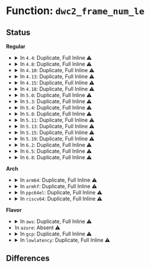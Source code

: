 # Function: <code>dwc2_frame_num_le</code>

## Status
<b>Regular</b>
<ul>
<li>
<details>
<summary>In <code>4.4</code>: Duplicate, Full Inline ⚠️</summary>

**Collision:** Static Duplication

**Inline:** Full

**Transformation:** False

**Instances:**

```
In drivers/usb/dwc2/hcd_intr.c (0)
Location: drivers/usb/dwc2/hcd.h:542
Inline: True
```
```
In drivers/usb/dwc2/hcd_queue.c (0)
Location: drivers/usb/dwc2/hcd.h:542
Inline: True
```
</details>
</li>
<li>
<details>
<summary>In <code>4.8</code>: Duplicate, Full Inline ⚠️</summary>

**Collision:** Static Duplication

**Inline:** Full

**Transformation:** False

**Instances:**

```
In drivers/usb/dwc2/hcd_intr.c (ffffffff8168d0c0)
Location: drivers/usb/dwc2/hcd.h:625
Inline: True
Inline callers:
  - drivers/usb/dwc2/hcd_intr.c:dwc2_handle_hcd_intr
  - drivers/usb/dwc2/hcd_intr.c:dwc2_hc_nyet_intr
```
```
In drivers/usb/dwc2/hcd_queue.c (ffffffff8168e927)
Location: drivers/usb/dwc2/hcd.h:625
Inline: True
Inline callers:
  - drivers/usb/dwc2/hcd_queue.c:dwc2_hcd_qh_deactivate
```
</details>
</li>
<li>
<details>
<summary>In <code>4.10</code>: Duplicate, Full Inline ⚠️</summary>

**Collision:** Static Duplication

**Inline:** Full

**Transformation:** False

**Instances:**

```
In drivers/usb/dwc2/hcd_intr.c (ffffffff816bb1a0)
Location: drivers/usb/dwc2/hcd.h:625
Inline: True
Inline callers:
  - drivers/usb/dwc2/hcd_intr.c:dwc2_handle_hcd_intr
  - drivers/usb/dwc2/hcd_intr.c:dwc2_hc_nyet_intr
```
```
In drivers/usb/dwc2/hcd_queue.c (ffffffff816bc9e7)
Location: drivers/usb/dwc2/hcd.h:625
Inline: True
Inline callers:
  - drivers/usb/dwc2/hcd_queue.c:dwc2_hcd_qh_deactivate
```
</details>
</li>
<li>
<details>
<summary>In <code>4.13</code>: Duplicate, Full Inline ⚠️</summary>

**Collision:** Static Duplication

**Inline:** Full

**Transformation:** False

**Instances:**

```
In drivers/usb/dwc2/hcd_intr.c (ffffffff816cf335)
Location: drivers/usb/dwc2/hcd.h:625
Inline: True
Inline callers:
  - drivers/usb/dwc2/hcd_intr.c:dwc2_handle_hcd_intr
  - drivers/usb/dwc2/hcd_intr.c:dwc2_hc_nyet_intr
```
```
In drivers/usb/dwc2/hcd_queue.c (ffffffff816d09ab)
Location: drivers/usb/dwc2/hcd.h:625
Inline: True
Inline callers:
  - drivers/usb/dwc2/hcd_queue.c:dwc2_hcd_qh_deactivate
```
</details>
</li>
<li>
<details>
<summary>In <code>4.15</code>: Duplicate, Full Inline ⚠️</summary>

**Collision:** Static Duplication

**Inline:** Full

**Transformation:** False

**Instances:**

```
In drivers/usb/dwc2/hcd_intr.c (ffffffff8173b981)
Location: drivers/usb/dwc2/hcd.h:626
Inline: True
Inline callers:
  - drivers/usb/dwc2/hcd_intr.c:dwc2_handle_hcd_intr
  - drivers/usb/dwc2/hcd_intr.c:dwc2_hc_nyet_intr
```
```
In drivers/usb/dwc2/hcd_queue.c (ffffffff8173cffb)
Location: drivers/usb/dwc2/hcd.h:626
Inline: True
Inline callers:
  - drivers/usb/dwc2/hcd_queue.c:dwc2_hcd_qh_deactivate
```
</details>
</li>
<li>
<details>
<summary>In <code>4.18</code>: Duplicate, Full Inline ⚠️</summary>

**Collision:** Static Duplication

**Inline:** Full

**Transformation:** False

**Instances:**

```
In drivers/usb/dwc2/hcd_intr.c (ffffffff8177bf77)
Location: drivers/usb/dwc2/hcd.h:647
Inline: True
Inline callers:
  - drivers/usb/dwc2/hcd_intr.c:dwc2_handle_hcd_intr
  - drivers/usb/dwc2/hcd_intr.c:dwc2_hc_nyet_intr
```
```
In drivers/usb/dwc2/hcd_queue.c (ffffffff8177d98b)
Location: drivers/usb/dwc2/hcd.h:647
Inline: True
Inline callers:
  - drivers/usb/dwc2/hcd_queue.c:dwc2_hcd_qh_deactivate
```
</details>
</li>
<li>
<details>
<summary>In <code>5.0</code>: Duplicate, Full Inline ⚠️</summary>

**Collision:** Static Duplication

**Inline:** Full

**Transformation:** False

**Instances:**

```
In drivers/usb/dwc2/hcd_intr.c (ffffffff817a24de)
Location: drivers/usb/dwc2/hcd.h:647
Inline: True
Inline callers:
  - drivers/usb/dwc2/hcd_intr.c:dwc2_handle_hcd_intr
  - drivers/usb/dwc2/hcd_intr.c:dwc2_hc_nyet_intr
```
```
In drivers/usb/dwc2/hcd_queue.c (ffffffff817a3f5d)
Location: drivers/usb/dwc2/hcd.h:647
Inline: True
Inline callers:
  - drivers/usb/dwc2/hcd_queue.c:dwc2_hcd_qh_deactivate
```
</details>
</li>
<li>
<details>
<summary>In <code>5.3</code>: Duplicate, Full Inline ⚠️</summary>

**Collision:** Static Duplication

**Inline:** Full

**Transformation:** False

**Instances:**

```
In drivers/usb/dwc2/hcd_intr.c (ffffffff817e1043)
Location: drivers/usb/dwc2/hcd.h:648
Inline: True
Inline callers:
  - drivers/usb/dwc2/hcd_intr.c:dwc2_handle_hcd_intr
  - drivers/usb/dwc2/hcd_intr.c:dwc2_hc_nyet_intr
```
```
In drivers/usb/dwc2/hcd_queue.c (ffffffff817e309c)
Location: drivers/usb/dwc2/hcd.h:648
Inline: True
Inline callers:
  - drivers/usb/dwc2/hcd_queue.c:dwc2_hcd_qh_deactivate
```
</details>
</li>
<li>
<details>
<summary>In <code>5.4</code>: Duplicate, Full Inline ⚠️</summary>

**Collision:** Static Duplication

**Inline:** Full

**Transformation:** False

**Instances:**

```
In drivers/usb/dwc2/hcd_intr.c (ffffffff81811f33)
Location: drivers/usb/dwc2/hcd.h:648
Inline: True
Inline callers:
  - drivers/usb/dwc2/hcd_intr.c:dwc2_handle_hcd_intr
  - drivers/usb/dwc2/hcd_intr.c:dwc2_hc_nyet_intr
```
```
In drivers/usb/dwc2/hcd_queue.c (ffffffff81813f9c)
Location: drivers/usb/dwc2/hcd.h:648
Inline: True
Inline callers:
  - drivers/usb/dwc2/hcd_queue.c:dwc2_hcd_qh_deactivate
```
</details>
</li>
<li>
<details>
<summary>In <code>5.8</code>: Duplicate, Full Inline ⚠️</summary>

**Collision:** Static Duplication

**Inline:** Full

**Transformation:** False

**Instances:**

```
In drivers/usb/dwc2/hcd_intr.c (ffffffff818e34d4)
Location: drivers/usb/dwc2/hcd.h:648
Inline: True
Inline callers:
  - drivers/usb/dwc2/hcd_intr.c:dwc2_handle_hcd_intr
  - drivers/usb/dwc2/hcd_intr.c:dwc2_hc_nyet_intr
```
```
In drivers/usb/dwc2/hcd_queue.c (ffffffff818e503d)
Location: drivers/usb/dwc2/hcd.h:648
Inline: True
Inline callers:
  - drivers/usb/dwc2/hcd_queue.c:dwc2_hcd_qh_deactivate
  - drivers/usb/dwc2/hcd_queue.c:dwc2_schedule_periodic
```
</details>
</li>
<li>
<details>
<summary>In <code>5.11</code>: Duplicate, Full Inline ⚠️</summary>

**Collision:** Static Duplication

**Inline:** Full

**Transformation:** False

**Instances:**

```
In drivers/usb/dwc2/hcd_intr.c (ffffffff818ecd34)
Location: drivers/usb/dwc2/hcd.h:648
Inline: True
Inline callers:
  - drivers/usb/dwc2/hcd_intr.c:dwc2_handle_hcd_intr
  - drivers/usb/dwc2/hcd_intr.c:dwc2_hc_nyet_intr
```
```
In drivers/usb/dwc2/hcd_queue.c (ffffffff818ee50d)
Location: drivers/usb/dwc2/hcd.h:648
Inline: True
Inline callers:
  - drivers/usb/dwc2/hcd_queue.c:dwc2_hcd_qh_deactivate
  - drivers/usb/dwc2/hcd_queue.c:dwc2_schedule_periodic
```
</details>
</li>
<li>
<details>
<summary>In <code>5.13</code>: Duplicate, Full Inline ⚠️</summary>

**Collision:** Static Duplication

**Inline:** Full

**Transformation:** False

**Instances:**

```
In drivers/usb/dwc2/hcd_intr.c (ffffffff818d051b)
Location: drivers/usb/dwc2/hcd.h:648
Inline: True
Inline callers:
  - drivers/usb/dwc2/hcd_intr.c:dwc2_handle_hcd_intr
  - drivers/usb/dwc2/hcd_intr.c:dwc2_hc_nyet_intr
```
```
In drivers/usb/dwc2/hcd_queue.c (ffffffff818d1d0d)
Location: drivers/usb/dwc2/hcd.h:648
Inline: True
Inline callers:
  - drivers/usb/dwc2/hcd_queue.c:dwc2_hcd_qh_deactivate
  - drivers/usb/dwc2/hcd_queue.c:dwc2_hcd_qh_add
```
</details>
</li>
<li>
<details>
<summary>In <code>5.15</code>: Duplicate, Full Inline ⚠️</summary>

**Collision:** Static Duplication

**Inline:** Full

**Transformation:** False

**Instances:**

```
In drivers/usb/dwc2/hcd_intr.c (ffffffff8196ac3f)
Location: drivers/usb/dwc2/hcd.h:648
Inline: True
Inline callers:
  - drivers/usb/dwc2/hcd_intr.c:dwc2_handle_hcd_intr
  - drivers/usb/dwc2/hcd_intr.c:dwc2_hc_nyet_intr
```
```
In drivers/usb/dwc2/hcd_queue.c (ffffffff8196c72d)
Location: drivers/usb/dwc2/hcd.h:648
Inline: True
Inline callers:
  - drivers/usb/dwc2/hcd_queue.c:dwc2_hcd_qh_deactivate
  - drivers/usb/dwc2/hcd_queue.c:dwc2_hcd_qh_add
```
</details>
</li>
<li>
<details>
<summary>In <code>5.19</code>: Duplicate, Full Inline ⚠️</summary>

**Collision:** Static Duplication

**Inline:** Full

**Transformation:** False

**Instances:**

```
In drivers/usb/dwc2/hcd_intr.c (ffffffff81ac4fbd)
Location: drivers/usb/dwc2/hcd.h:648
Inline: True
Inline callers:
  - drivers/usb/dwc2/hcd_intr.c:dwc2_handle_hcd_intr
  - drivers/usb/dwc2/hcd_intr.c:dwc2_hc_nyet_intr
```
```
In drivers/usb/dwc2/hcd_queue.c (ffffffff81ac6ba3)
Location: drivers/usb/dwc2/hcd.h:648
Inline: True
Inline callers:
  - drivers/usb/dwc2/hcd_queue.c:dwc2_hcd_qh_deactivate
  - drivers/usb/dwc2/hcd_queue.c:dwc2_hcd_qh_add
```
</details>
</li>
<li>
<details>
<summary>In <code>6.2</code>: Duplicate, Full Inline ⚠️</summary>

**Collision:** Static Duplication

**Inline:** Full

**Transformation:** False

**Instances:**

```
In drivers/usb/dwc2/hcd_intr.c (ffffffff81c4ef95)
Location: drivers/usb/dwc2/hcd.h:619
Inline: True
Inline callers:
  - drivers/usb/dwc2/hcd_intr.c:dwc2_handle_hcd_intr
  - drivers/usb/dwc2/hcd_intr.c:dwc2_hc_nyet_intr
```
```
In drivers/usb/dwc2/hcd_queue.c (ffffffff81c50d63)
Location: drivers/usb/dwc2/hcd.h:619
Inline: True
Inline callers:
  - drivers/usb/dwc2/hcd_queue.c:dwc2_hcd_qh_deactivate
  - drivers/usb/dwc2/hcd_queue.c:dwc2_hcd_qh_add
```
</details>
</li>
<li>
<details>
<summary>In <code>6.5</code>: Duplicate, Full Inline ⚠️</summary>

**Collision:** Static Duplication

**Inline:** Full

**Transformation:** False

**Instances:**

```
In drivers/usb/dwc2/hcd_intr.c (ffffffff81cb6541)
Location: drivers/usb/dwc2/hcd.h:619
Inline: True
Inline callers:
  - drivers/usb/dwc2/hcd_intr.c:dwc2_handle_hcd_intr
  - drivers/usb/dwc2/hcd_intr.c:dwc2_hc_nyet_intr
```
```
In drivers/usb/dwc2/hcd_queue.c (ffffffff81cb82e1)
Location: drivers/usb/dwc2/hcd.h:619
Inline: True
Inline callers:
  - drivers/usb/dwc2/hcd_queue.c:dwc2_hcd_qh_deactivate
  - drivers/usb/dwc2/hcd_queue.c:dwc2_hcd_qh_add
```
</details>
</li>
<li>
<details>
<summary>In <code>6.8</code>: Duplicate, Full Inline ⚠️</summary>

**Collision:** Static Duplication

**Inline:** Full

**Transformation:** False

**Instances:**

```
In drivers/usb/dwc2/hcd_intr.c (ffffffff81d6b294)
Location: drivers/usb/dwc2/hcd.h:619
Inline: True
Inline callers:
  - drivers/usb/dwc2/hcd_intr.c:dwc2_handle_hcd_intr
  - drivers/usb/dwc2/hcd_intr.c:dwc2_hc_nyet_intr
```
```
In drivers/usb/dwc2/hcd_queue.c (ffffffff81d6d051)
Location: drivers/usb/dwc2/hcd.h:619
Inline: True
Inline callers:
  - drivers/usb/dwc2/hcd_queue.c:dwc2_hcd_qh_deactivate
  - drivers/usb/dwc2/hcd_queue.c:dwc2_hcd_qh_add
```
</details>
</li>
</ul>
<b>Arch</b>
<ul>
<li>
<details>
<summary>In <code>arm64</code>: Duplicate, Full Inline ⚠️</summary>

**Collision:** Static Duplication

**Inline:** Full

**Transformation:** False

**Instances:**

```
In drivers/usb/dwc2/hcd_intr.c (ffff800010a4b328)
Location: drivers/usb/dwc2/hcd.h:648
Inline: True
Inline callers:
  - drivers/usb/dwc2/hcd_intr.c:dwc2_handle_hcd_intr
  - drivers/usb/dwc2/hcd_intr.c:dwc2_hc_nyet_intr
```
```
In drivers/usb/dwc2/hcd_queue.c (ffff800010a4d1d8)
Location: drivers/usb/dwc2/hcd.h:648
Inline: True
Inline callers:
  - drivers/usb/dwc2/hcd_queue.c:dwc2_hcd_qh_deactivate
```
</details>
</li>
<li>
<details>
<summary>In <code>armhf</code>: Duplicate, Full Inline ⚠️</summary>

**Collision:** Static Duplication

**Inline:** Full

**Transformation:** False

**Instances:**

```
In drivers/usb/dwc2/hcd_intr.c (c0b1d678)
Location: drivers/usb/dwc2/hcd.h:648
Inline: True
Inline callers:
  - drivers/usb/dwc2/hcd_intr.c:dwc2_handle_hcd_intr
  - drivers/usb/dwc2/hcd_intr.c:dwc2_hc_nyet_intr
```
```
In drivers/usb/dwc2/hcd_queue.c (c0b1f394)
Location: drivers/usb/dwc2/hcd.h:648
Inline: True
Inline callers:
  - drivers/usb/dwc2/hcd_queue.c:dwc2_hcd_qh_deactivate
```
</details>
</li>
<li>
<details>
<summary>In <code>ppc64el</code>: Duplicate, Full Inline ⚠️</summary>

**Collision:** Static Duplication

**Inline:** Full

**Transformation:** False

**Instances:**

```
In drivers/usb/dwc2/hcd_intr.c (c000000000b11e38)
Location: drivers/usb/dwc2/hcd.h:648
Inline: True
Inline callers:
  - drivers/usb/dwc2/hcd_intr.c:dwc2_handle_hcd_intr
  - drivers/usb/dwc2/hcd_intr.c:dwc2_hc_nyet_intr
```
```
In drivers/usb/dwc2/hcd_queue.c (c000000000b14700)
Location: drivers/usb/dwc2/hcd.h:648
Inline: True
Inline callers:
  - drivers/usb/dwc2/hcd_queue.c:dwc2_hcd_qh_deactivate
```
</details>
</li>
<li>
<details>
<summary>In <code>riscv64</code>: Duplicate, Full Inline ⚠️</summary>

**Collision:** Static Duplication

**Inline:** Full

**Transformation:** False

**Instances:**

```
In drivers/usb/dwc2/hcd_intr.c (ffffffe00066805c)
Location: drivers/usb/dwc2/hcd.h:648
Inline: True
Inline callers:
  - drivers/usb/dwc2/hcd_intr.c:dwc2_handle_hcd_intr
  - drivers/usb/dwc2/hcd_intr.c:dwc2_hc_nyet_intr
```
```
In drivers/usb/dwc2/hcd_queue.c (ffffffe000669ca6)
Location: drivers/usb/dwc2/hcd.h:648
Inline: True
Inline callers:
  - drivers/usb/dwc2/hcd_queue.c:dwc2_hcd_qh_deactivate
```
</details>
</li>
</ul>
<b>Flavor</b>
<ul>
<li>
<details>
<summary>In <code>aws</code>: Duplicate, Full Inline ⚠️</summary>

**Collision:** Static Duplication

**Inline:** Full

**Transformation:** False

**Instances:**

```
In drivers/usb/dwc2/hcd_intr.c (ffffffff817ca313)
Location: drivers/usb/dwc2/hcd.h:648
Inline: True
Inline callers:
  - drivers/usb/dwc2/hcd_intr.c:dwc2_handle_hcd_intr
  - drivers/usb/dwc2/hcd_intr.c:dwc2_hc_nyet_intr
```
```
In drivers/usb/dwc2/hcd_queue.c (ffffffff817cc37c)
Location: drivers/usb/dwc2/hcd.h:648
Inline: True
Inline callers:
  - drivers/usb/dwc2/hcd_queue.c:dwc2_hcd_qh_deactivate
```
</details>
</li>
<li>
In <code>azure</code>: Absent ⚠️
</li>
<li>
<details>
<summary>In <code>gcp</code>: Duplicate, Full Inline ⚠️</summary>

**Collision:** Static Duplication

**Inline:** Full

**Transformation:** False

**Instances:**

```
In drivers/usb/dwc2/hcd_intr.c (ffffffff81806db3)
Location: drivers/usb/dwc2/hcd.h:648
Inline: True
Inline callers:
  - drivers/usb/dwc2/hcd_intr.c:dwc2_handle_hcd_intr
  - drivers/usb/dwc2/hcd_intr.c:dwc2_hc_nyet_intr
```
```
In drivers/usb/dwc2/hcd_queue.c (ffffffff81808e1c)
Location: drivers/usb/dwc2/hcd.h:648
Inline: True
Inline callers:
  - drivers/usb/dwc2/hcd_queue.c:dwc2_hcd_qh_deactivate
```
</details>
</li>
<li>
<details>
<summary>In <code>lowlatency</code>: Duplicate, Full Inline ⚠️</summary>

**Collision:** Static Duplication

**Inline:** Full

**Transformation:** False

**Instances:**

```
In drivers/usb/dwc2/hcd_intr.c (ffffffff81820ec1)
Location: drivers/usb/dwc2/hcd.h:648
Inline: True
Inline callers:
  - drivers/usb/dwc2/hcd_intr.c:dwc2_handle_hcd_intr
  - drivers/usb/dwc2/hcd_intr.c:dwc2_hc_nyet_intr
```
```
In drivers/usb/dwc2/hcd_queue.c (ffffffff81822f2c)
Location: drivers/usb/dwc2/hcd.h:648
Inline: True
Inline callers:
  - drivers/usb/dwc2/hcd_queue.c:dwc2_hcd_qh_deactivate
```
</details>
</li>
</ul>

## Differences
